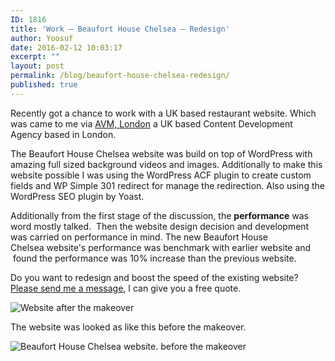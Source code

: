 ```yaml
---
ID: 1816
title: 'Work – Beaufort House Chelsea – Redesign'
author: Yoosuf
date: 2016-02-12 10:03:17
excerpt: ""
layout: post
permalink: /blog/beaufort-house-chelsea-redesign/
published: true
---
```

Recently got a chance to work with a UK based restaurant website. Which was came to me via [AVM, London](http://animalvegetablemineral.tv/?utm_source=yoosuf.me&utm_medium=beaufort_house_chelsea&utm_campaign=work) a UK based Content Development Agency based in London.

The Beaufort House Chelsea website was build on top of WordPress with amazing full sized background videos and images. Additionally to make this website possible I was using the WordPress ACF plugin to create custom fields and WP Simple 301 redirect for manage the redirection. Also using the WordPress SEO plugin by Yoast.

Additionally from the first stage of the discussion, the **performance** was word mostly talked.  Then the website design decision and development was carried on performance in mind. The new Beaufort House Chelsea website's performance was benchmark with earlier website and  found the performance was 10% increase than the previous website.

Do you want to redesign and boost the speed of the existing website? [Please send me a message]("http://yoosuf.me/contact/?utm_source=yoosuf.me&utm_medium=beaufort_house_chelsea&utm_campaign=work), I can give you a free quote.

![Website after the makeover](http://s3.amazonaws.com/yoosuf.me/wp-content/uploads/2016/02/Beaufort-House-Chelsea-1024x790.jpg)

The website was looked as like this before the makeover.

![Beaufort House Chelsea website. before the makeover](http://s3.amazonaws.com/yoosuf.me/wp-content/uploads/2016/02/Beaufort-House-Chelsea-old-1024x891.png)